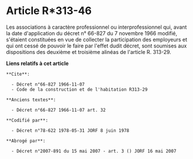 # Article R*313-46

Les associations à caractère professionnel ou interprofessionnel qui, avant la date d'application du décret n° 66-827 du 7
novembre 1966 modifié, s'étaient constituées en vue de collecter la participation des employeurs et qui ont cessé de pouvoir
le faire par l'effet dudit décret, sont soumises aux dispositions des deuxième et troisième alinéas de l'article R. 313-29.

**Liens relatifs à cet article**

	**Cite**:

	  - Décret n°66-827 1966-11-07
	  - Code de la construction et de l'habitation R313-29

	**Anciens textes**:

	  - Décret n°66-827 1966-11-07 art. 32

	**Codifié par**:

	  - Décret n°78-622 1978-05-31 JORF 8 juin 1978

	**Abrogé par**:

	  - Décret n°2007-891 du 15 mai 2007 - art. 3 () JORF 16 mai 2007
